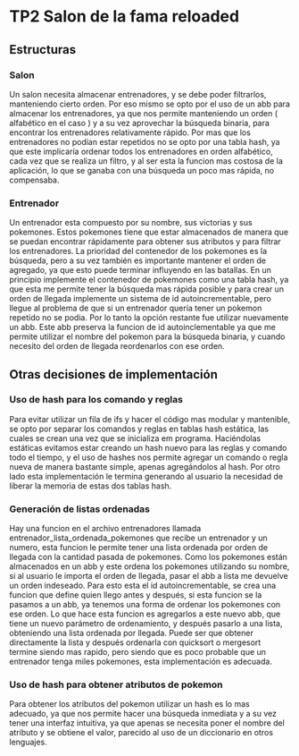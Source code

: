 # TP2 Salon de la fama reloaded

## Estructuras

### Salon

Un salon necesita almacenar entrenadores, y se debe poder filtrarlos, manteniendo cierto orden.
Por eso mismo se opto por el uso de un abb para almacenar los entrenadores, ya que nos permite manteniendo un orden ( alfabético en el caso ) y a su vez aprovechar la búsqueda binaria, para encontrar los entrenadores relativamente rápido.
Por mas que los entrenadores no podían estar repetidos no se opto por una tabla hash, ya que este implicaría ordenar todos los entrenadores en orden alfabético, cada vez que se realiza un filtro, y al ser esta la funcion mas costosa de la aplicación, lo que se ganaba con una búsqueda un poco mas rápida, no compensaba.

### Entrenador

Un entrenador esta compuesto por su nombre, sus victorias y sus pokemones. Estos pokemones tiene que estar almacenados de manera que se puedan encontrar rápidamente para obtener sus atributos y para filtrar los entrenadores.
La prioridad del contenedor de los pokemones es la búsqueda, pero a su vez también es importante mantener el orden de agregado, ya que esto puede terminar influyendo en las batallas.
En un principio implemente el contenedor de pokemones como una tabla hash, ya que esta me permite tener la búsqueda mas rápida posible y para crear un orden de llegada implemente un sistema de id autoincrementable, pero llegue al problema de que si un entrenador quería tener un pokemon repetido no se podia. Por lo tanto la opción restante fue utilizar nuevamente un abb.
Este abb preserva la funcion de id autoinclementable ya que me permite utilizar el nombre del pokemon para la búsqueda binaria, y cuando necesito del orden de llegada reordenarlos con ese orden.

## Otras decisiones de implementación

### Uso de hash para los comando y reglas

Para evitar utilizar un fila de ifs y hacer el código mas modular y mantenible, se opto por separar los comandos y reglas en tablas hash estática, las cuales se crean una vez que se inicializa em programa. Haciéndolas estáticas evitamos estar creando un hash nuevo para las reglas y comando todo el tiempo, y el uso de hashes nos permite agregar un comando o regla nueva de manera bastante simple, apenas agregándolos al hash.
Por otro lado esta implementación le termina generando al usuario la necesidad de liberar la memoria de estas dos tablas hash.

### Generación de listas ordenadas

Hay una funcion en el archivo entrenadores llamada entrenador_lista_ordenada_pokemones que recibe un entrenador y un numero, esta funcion le permite tener una lista ordenada por orden de llegada con la cantidad pasada de pokemones.
Como los pokemones están almacenados en un abb y este ordena los pokemones utilizando su nombre, si al usuario le importa el orden de llegada, pasar el abb a lista me devuelve un orden indeseado. Para esto esta el id autoincrementable, se crea una funcion que define quien llego antes y después, si esta funcion se la pasamos a un abb, ya tenemos una forma de ordenar los pokemones con ese orden.
Lo que hace esta funcion es agregarlos a este nuevo abb, que tiene un nuevo parámetro de ordenamiento, y después pasarlo a una lista, obteniendo una lista ordenada por llegada.
Puede ser que obtener directamente la lista y después ordenarla con quicksort o mergesort termine siendo mas rapido, pero siendo que es poco probable que un entrenador tenga miles pokemones, esta implementación es adecuada.

### Uso de hash para obtener atributos de pokemon

Para obtener los atributos del pokemon utilizar un hash es lo mas adecuado, ya que nos permite hacer una búsqueda inmediata y a su vez tener una interfaz intuitiva, ya que apenas se necesita poner el nombre del atributo y se obtiene el valor, parecido al uso de un diccionario en otros lenguajes.
